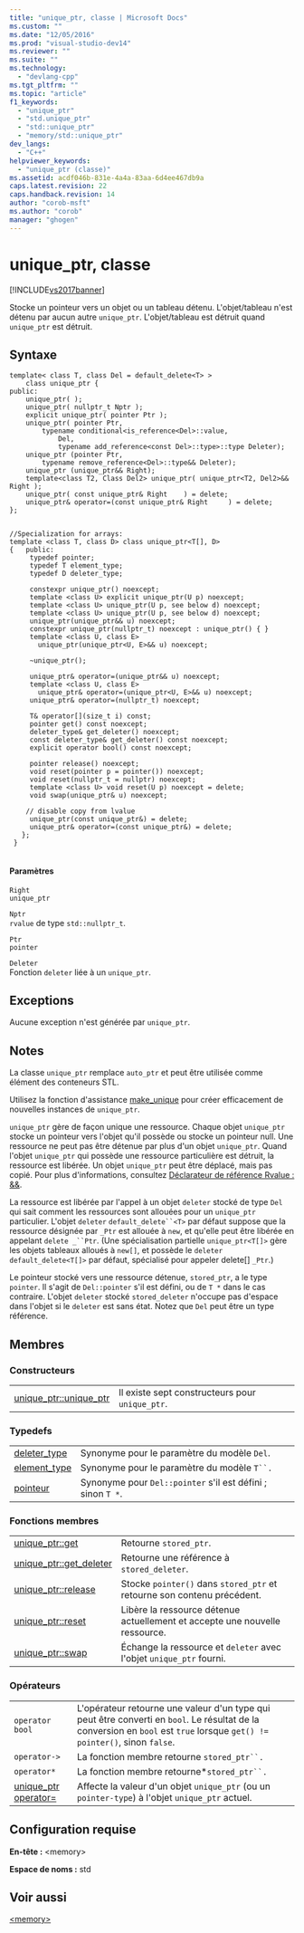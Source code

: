 ```yaml
---
title: "unique_ptr, classe | Microsoft Docs"
ms.custom: ""
ms.date: "12/05/2016"
ms.prod: "visual-studio-dev14"
ms.reviewer: ""
ms.suite: ""
ms.technology: 
  - "devlang-cpp"
ms.tgt_pltfrm: ""
ms.topic: "article"
f1_keywords: 
  - "unique_ptr"
  - "std.unique_ptr"
  - "std::unique_ptr"
  - "memory/std::unique_ptr"
dev_langs: 
  - "C++"
helpviewer_keywords: 
  - "unique_ptr (classe)"
ms.assetid: acdf046b-831e-4a4a-83aa-6d4ee467db9a
caps.latest.revision: 22
caps.handback.revision: 14
author: "corob-msft"
ms.author: "corob"
manager: "ghogen"
---
```

# unique_ptr, classe
[!INCLUDE[vs2017banner](../assembler/inline/includes/vs2017banner.md)]

Stocke un pointeur vers un objet ou un tableau détenu.  L'objet\/tableau n'est détenu par aucun autre `unique_ptr`.  L'objet\/tableau est détruit quand `unique_ptr` est détruit.  
  
## Syntaxe  
  
```  
template< class T, class Del = default_delete<T> >  
    class unique_ptr {  
public:  
    unique_ptr( );  
    unique_ptr( nullptr_t Nptr );  
    explicit unique_ptr( pointer Ptr );  
    unique_ptr( pointer Ptr,  
        typename conditional<is_reference<Del>::value,   
            Del,  
            typename add_reference<const Del>::type>::type Deleter);  
    unique_ptr (pointer Ptr,  
        typename remove_reference<Del>::type&& Deleter);  
    unique_ptr (unique_ptr&& Right);  
    template<class T2, Class Del2> unique_ptr( unique_ptr<T2, Del2>&& Right );  
    unique_ptr( const unique_ptr& Right    ) = delete;  
    unique_ptr& operator=(const unique_ptr& Right     ) = delete;  
};  
  
```  
  
```  
//Specialization for arrays:  
template <class T, class D> class unique_ptr<T[], D>   
{   public:       
     typedef pointer;  
     typedef T element_type;  
     typedef D deleter_type;  
  
     constexpr unique_ptr() noexcept;  
     template <class U> explicit unique_ptr(U p) noexcept;  
     template <class U> unique_ptr(U p, see below d) noexcept;  
     template <class U> unique_ptr(U p, see below d) noexcept;  
     unique_ptr(unique_ptr&& u) noexcept;  
     constexpr unique_ptr(nullptr_t) noexcept : unique_ptr() { }  
     template <class U, class E>  
       unique_ptr(unique_ptr<U, E>&& u) noexcept;  
  
     ~unique_ptr();  
  
     unique_ptr& operator=(unique_ptr&& u) noexcept;  
     template <class U, class E>  
       unique_ptr& operator=(unique_ptr<U, E>&& u) noexcept;  
     unique_ptr& operator=(nullptr_t) noexcept;  
  
     T& operator[](size_t i) const;  
     pointer get() const noexcept;  
     deleter_type& get_deleter() noexcept;  
     const deleter_type& get_deleter() const noexcept;  
     explicit operator bool() const noexcept;  
  
     pointer release() noexcept;  
     void reset(pointer p = pointer()) noexcept;  
     void reset(nullptr_t = nullptr) noexcept;  
     template <class U> void reset(U p) noexcept = delete;  
     void swap(unique_ptr& u) noexcept;  
  
    // disable copy from lvalue  
     unique_ptr(const unique_ptr&) = delete;  
     unique_ptr& operator=(const unique_ptr&) = delete;  
   };  
 }  
  
```  
  
#### Paramètres  
 `Right`  
 `unique_ptr`  
  
 `Nptr`  
 `rvalue` de type `std::nullptr_t`.  
  
 `Ptr`  
 `pointer`  
  
 `Deleter`  
 Fonction `deleter` liée à un `unique_ptr`.  
  
## Exceptions  
 Aucune exception n'est générée par `unique_ptr`.  
  
## Notes  
 La classe `unique_ptr` remplace `auto_ptr` et peut être utilisée comme élément des conteneurs STL.  
  
 Utilisez la fonction d'assistance [make\_unique](../Topic/make_unique.md) pour créer efficacement de nouvelles instances de `unique_ptr`.  
  
 `unique_ptr` gère de façon unique une ressource.  Chaque objet `unique_ptr` stocke un pointeur vers l'objet qu'il possède ou stocke un pointeur null.  Une ressource ne peut pas être détenue par plus d'un objet `unique_ptr`.  Quand l'objet `unique_ptr` qui possède une ressource particulière est détruit, la ressource est libérée.  Un objet `unique_ptr` peut être déplacé, mais pas copié.  Pour plus d'informations, consultez [Déclarateur de référence Rvalue : &&](../cpp/rvalue-reference-declarator-amp-amp.md).  
  
 La ressource est libérée par l'appel à un objet `deleter` stocké de type `Del` qui sait comment les ressources sont allouées pour un `unique_ptr` particulier.  L'objet `deleter` `default_delete``<T>` par défaut suppose que la ressource désignée par `_Ptr` est allouée à `new`, et qu'elle peut être libérée en appelant `delete _``Ptr`.  \(Une spécialisation partielle `unique_ptr<T[]>` gère les objets tableaux alloués à `new[]`, et possède le `deleter` `default_delete<T[]>` par défaut, spécialisé pour appeler delete\[\] `_Ptr`.\)  
  
 Le pointeur stocké vers une ressource détenue, `stored_ptr`, a le type `pointer`.  Il s'agit de `Del::pointer` s'il est défini, ou de `T *` dans le cas contraire.  L'objet `deleter` stocké `stored_deleter` n'occupe pas d'espace dans l'objet si le `deleter` est sans état.  Notez que `Del` peut être un type référence.  
  
## Membres  
  
### Constructeurs  
  
|||  
|-|-|  
|[unique\_ptr::unique\_ptr](../Topic/unique_ptr::unique_ptr.md)|Il existe sept constructeurs pour `unique_ptr`.|  
  
### Typedefs  
  
|||  
|-|-|  
|[deleter\_type](../Topic/deleter_type.md)|Synonyme pour le paramètre du modèle `Del`.|  
|[element\_type](../Topic/element_type.md)|Synonyme pour le paramètre du modèle `T``.`|  
|[pointeur](../Topic/pointer.md)|Synonyme pour `Del::pointer` s'il est défini ; sinon `T *`.|  
  
### Fonctions membres  
  
|||  
|-|-|  
|[unique\_ptr::get](../Topic/unique_ptr::get.md)|Retourne `stored_ptr`.|  
|[unique\_ptr::get\_deleter](../Topic/unique_ptr::get_deleter.md)|Retourne une référence à `stored_deleter`.|  
|[unique\_ptr::release](../Topic/unique_ptr::release.md)|Stocke `pointer()` dans `stored_ptr` et retourne son contenu précédent.|  
|[unique\_ptr::reset](../Topic/unique_ptr::reset.md)|Libère la ressource détenue actuellement et accepte une nouvelle ressource.|  
|[unique\_ptr::swap](../Topic/unique_ptr::swap.md)|Échange la ressource et `deleter` avec l'objet `unique_ptr` fourni.|  
  
### Opérateurs  
  
|||  
|-|-|  
|`operator bool`|L'opérateur retourne une valeur d'un type qui peut être converti en `bool`.  Le résultat de la conversion en `bool` est `true` lorsque `get() != pointer()`, sinon `false`.|  
|`operator->`|La fonction membre retourne `stored_ptr``.`|  
|`operator*`|La fonction membre retourne\*`stored_ptr``.`|  
|[unique\_ptr operator\=](../Topic/unique_ptr%20operator=.md)|Affecte la valeur d'un objet `unique_ptr` \(ou un `pointer-type`\) à l'objet `unique_ptr` actuel.|  
  
## Configuration requise  
 **En\-tête :** \<memory\>  
  
 **Espace de noms :** std  
  
## Voir aussi  
 [\<memory\>](../standard-library/memory.md)